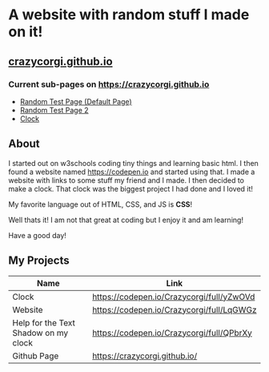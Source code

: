 # A website with random stuff I made on it!
## [crazycorgi.github.io](https://crazycorgi.github.io)

### Current sub-pages on https://crazycorgi.github.io
* [Random Test Page (Default Page)](https://crazycorgi.github.io/)
* [Random Test Page 2](https://crazycorgi.github.io/text)
* [Clock](https://crazycorgi.github.io/clock)

## About
I started out on w3schools coding tiny things and learning basic html.
I then found a website named https://codepen.io and started using that.
I made a website with links to some stuff my friend and I made.
I then decided to make a clock. That clock was the biggest project I had done and I loved it!

My favorite language out of HTML, CSS, and JS is **CSS**!

Well thats it! I am not that great at coding but I enjoy it and am learning!

Have a good day!

## My Projects
Name | Link
-----|------
Clock | https://codepen.io/Crazycorgi/full/yZwOVd
Website | https://codepen.io/Crazycorgi/full/LqGWGz
Help for the Text Shadow on my clock | https://codepen.io/Crazycorgi/full/QPbrXy
Github Page | https://crazycorgi.github.io/
